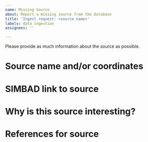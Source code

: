 ```yaml
---
name: Missing Source
about: Report a missing source from the database
title: 'Ingest request: <source name>'
labels: data ingestion
assignees: ''

---
```


Please provide as much information about the source as possible. 

# Source name and/or coordinates

# SIMBAD link to source

# Why is this source interesting?

# References for source
